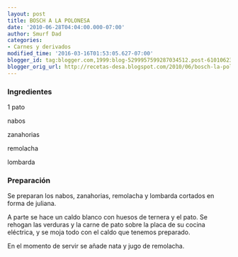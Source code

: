 ```yaml
---
layout: post
title: BOSCH A LA POLONESA
date: '2010-06-28T04:04:00.000-07:00'
author: Smurf Dad
categories:
- Carnes y derivados
modified_time: '2016-03-16T01:53:05.627-07:00'
blogger_id: tag:blogger.com,1999:blog-5299957599287034512.post-6101062399059847513
blogger_orig_url: http://recetas-desa.blogspot.com/2010/06/bosch-la-polonesa.html
---
```


<h3>Ingredientes</h3>
1 pato

nabos

zanahorias

remolacha

lombarda

<h3>Preparación</h3>
Se preparan los nabos, zanahorias, remolacha y lombarda cortados en forma de juliana.



A parte se hace un caldo blanco con huesos de ternera y el pato. Se rehogan las verduras y la carne de pato sobre la placa de su cocina eléctrica, y se moja todo con el caldo que tenemos preparado.



En el momento de servir se añade nata y jugo de remolacha.